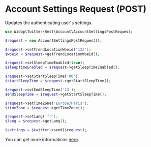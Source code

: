 # Account Settings Request (POST)

Updates the authenticating user's settings.

``` php
use Widop\Twitter\Rest\Account\AccountSettingsPostRequest;

$request = new AccountSettingsPostRequest();

$request->setTrendLocationWoeid('123');
$woeid = $request->getTrendLocationWoeid();

$request->setSleepTimeEnabled(true);
$sleepTimeEnabled = $request->getSleepTimeEnabled();

$request->setStartSleepTime('00');
$startSleepTime = $request->getStartSleepTime();

$request->setEndSleepTime('23');
$endSleepTime = $request->getStartSleepTime();

$request->setTimeZone('Europe/Paris');
$timeZone = $request->getTimeZone();

$request->setLang('fr');
$lang = $request->getLang();

$settings = $twitter->send($request);
```

You can get more informations [here](https://dev.twitter.com/docs/api/1.1/post/account/settings).
